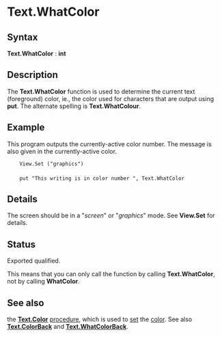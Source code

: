 
# Text.WhatColor

## Syntax
**Text.WhatColor** : **int**

## Description
The **Text.WhatColor** function is used to determine the current text (foreground) color, ie., the color used for characters that are output using **put**. The alternate spelling is **Text.WhatColour**.


## Example
This program outputs the currently-active color number. The  message is also given in the currently-active color.

        View.Set ("graphics")
        
        put "This writing is in color number ", Text.WhatColor
## Details
The screen should be in a "_screen_" or "_graphics_" mode. See **View.Set** for details.


## Status
Exported qualified.

This means that you can only call the function by calling **Text.WhatColor**, not by calling **WhatColor**.


## See also
the **[Text.Color](text_color.html)** [procedure](procedure.html), which is used to [set](set.html) the [color](color.html). See also **[Text.ColorBack](text_colorback.html)** and **[Text.WhatColorBack](text_whatcolorback.html)**.

